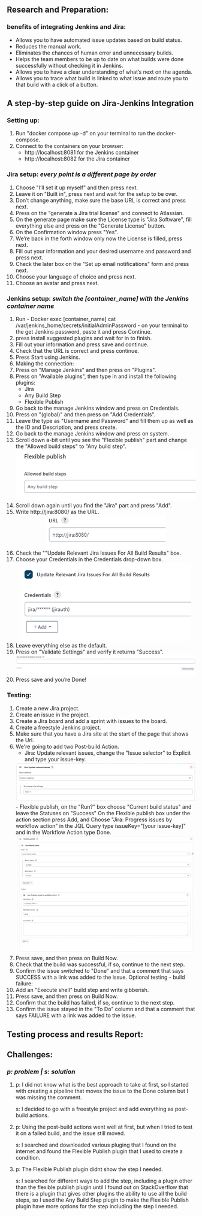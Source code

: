 ## Research and Preparation:
### benefits of integrating Jenkins and Jira:
-	Allows you to have automated issue updates based on build status.
-	Reduces the manual work.
-	Eliminates the chances of human error and unnecessary builds.
-	Helps the team members to be up to date on what builds were done successfully without checking it in Jenkins.
-	Allows you to have a clear understanding of what’s next on the agenda.
-   Allows you to trace what build is linked to what issue and route you to that build with a click of a button.


## A step-by-step guide on Jira-Jenkins Integration

### Setting up:
1. Run "docker compose up -d" on your terminal to run the docker-compose.
2. Connect to the containers on your browser:
    - http://localhost:8081 for the Jenkins container
    - http://localhost:8082 for the Jira container


### Jira setup: *every point is a different page by order*
1.	Choose "I’ll set it up myself" and then press next.
2.	Leave it on "Built in", press next and wait for the setup to be over.
3.	Don’t change anything, make sure the base URL is correct and press next.
4.	Press on the "generate a Jira trial license" and connect to Atlassian.
5.	On the generate page make sure the License type is "Jira Software", fill everything else and press on the "Generate License" button.
6.	On the Confirmation window press "Yes".
7.	We’re back in the forth window only now the License is filled, press next.
8.	Fill out your information and your desired username and password and press next.
9.	Check the later box on the "Set up email notifications" form and press next.
10.	 Choose your language of choice and press next.
11.	 Choose an avatar and press next.


### Jenkins setup: *switch the [container_name] with the Jenkins container name*
1.	Run - Docker exec [container_name] cat /var/jenkins_home/secrets/initialAdminPassword - on your terminal to the get Jenkins password,
    paste it and press Continue.
2.	press install suggested plugins and wait for in to finish.
3.	Fill out your information and press save and continue.
4.	Check that the URL is correct and press continue.
5.	Press Start using Jenkins.
6. Making the connection:
7.	Press on "Manage Jenkins" and then press on "Plugins".
8.	Press on "Available plugins", then type in and install the following plugins:
    -   Jira
    -   Any Build Step
    -   Flexible Publish
9.	Go back to the manage Jenkins window and press on Credentials.
10.	Press on "(global)" and then press on "Add Credentials".
11.	Leave the type as "Username and Password" and fill them up as well as the ID and Description, and press create.
12.	Go back to the manage Jenkins window and press on system.
13. Scroll down a-bit until you see the "Flexible publish" part and change the "Allowed build steps" to "Any build step".
    <div align="center"><img src="/Images/publish.png" alt="flexible publish"></div>
14.	Scroll down again until you find the "Jira" part and press "Add".
15.	Write http://jira:8080/ as the URL.
    <div align="center"><img src="/Images/URL.png" alt="Jira URL"></div>
16. Check the ""Update Relevant Jira Issues For All Build Results" box.
17.	Choose your Credentials in the Credentials drop-down box.
    <div align="center"><img src="/Images/checkbox&cred.png" alt="checkbox&cred"></div>
18. Leave everything else as the default.
19.	Press on "Validate Settings" and verify it returns "Success".
    <div align="center"><img src="/Images/save&validate.png" alt="checkbox&cred"></div>
20.	 Press save and you’re Done!


### Testing:
1.	Create a new Jira project.
2.	Create an issue in the project.
3.	Create a Jira board and add a sprint with issues to the board.
4.	Create a freestyle Jenkins project.
5.	Make sure that you have a Jira site at the start of the page that shows the Url.
6.  We're going to add two Post-build Action.
    -   Jira: Update relevant issues, change the "Issue selector" to Explicit and type your issue-key.
    <div align="center"><img src="/Images/comment.png" alt="Jira: Update relevant issues"></div>
    -   Flexible publish, on the "Run?" box choose "Current build status" and leave the Statuses on "Success"
        On the Flexible publish box under the action section press Add, and Choose "Jira: Progress issues by workflow action"
        in the JQL Query type issueKey="[your issue-key]" and in the Workflow Action type Done.
    <div align="center"><img src="/Images/together.png" alt="workflow"></div>
6.	Press save, and then press on Build Now.
7.	Check that the build was successful, if so, continue to the next step.
8.	Confirm the issue switched to "Done" and that a comment that says SUCCESS with a link was added to the issue.
Optional testing - build failure:
9.  Add an "Execute shell" build step and write gibberish.
10. Press save, and then press on Build Now.
11. Confirm that the build has failed, if so, continue to the next step.
12. Confirm the issue stayed in the "To Do" column and that a comment that says FAILURE with a link was added to the issue.



## Testing process and results Report:




## Challenges:
### *p: problem | s: solution*
1.  p: I did not know what is the best approach to take at first, so I started with creating a pipeline that moves the issue to the Done
    column but I was missing the comment.

    s: I decided to go with a freestyle project and add everything as post-build actions.
    
2.  p: Using the post-build actions went well at first, but when I tried to test it on a failed build, and the issue still moved.

    s: I searched and downloaded various pluging that I found on the internet and found the Flexible Publish plugin that I used to create a condition.

3.  p: The Flexible Publish plugin didnt show the step I needed.

    s: I searched for different ways to add the step, including a plugin other than the flexible publish plugin until I found out on StackOverflow that there is a plugin that gives other plugins the ability to use all the build steps, so I used the Any Build Step           plugin to make the Flexible Publish plugin have more options for the step including the step I needed.
